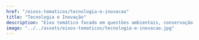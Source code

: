 ```yaml
---
href: "/eixos-tematicos/tecnologia-e-inovacao"
title: "Tecnologia e Inovação"
description: "Eixo temático focado em questões ambientais, conservação da natureza e práticas sustentáveis."
image: "../../assets/eixos-tematicos/tecnologia-e-inovacao.jpg"
---
```

